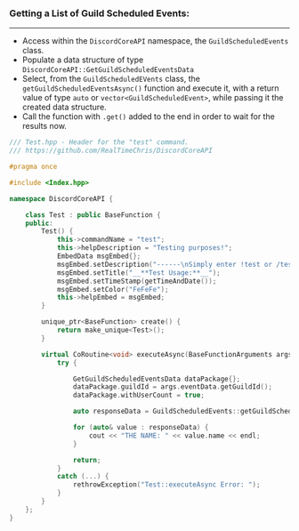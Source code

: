 ### **Getting a List of Guild Scheduled Events:**
---
- Access within the `DiscordCoreAPI` namespace, the `GuildScheduledEvents` class.
- Populate a data structure of type `DiscordCoreAPI::GetGuildScheduledEventsData`
- Select, from the `GuildScheduledEVents` class, the `getGuildScheduledEventsAsync()` function and execute it, with a return value of type `auto` or `vector<GuildScheduledEvent>`, while passing it the created data structure.
- Call the function with `.get()` added to the end in order to wait for the results now.

```cpp
/// Test.hpp - Header for the "test" command.
/// https://github.com/RealTimeChris/DiscordCoreAPI

#pragma once

#include <Index.hpp>

namespace DiscordCoreAPI {

	class Test : public BaseFunction {
	public:
		Test() {
			this->commandName = "test";
			this->helpDescription = "Testing purposes!";
			EmbedData msgEmbed{};
			msgEmbed.setDescription("------\nSimply enter !test or /test!\n------");
			msgEmbed.setTitle("__**Test Usage:**__");
			msgEmbed.setTimeStamp(getTimeAndDate());
			msgEmbed.setColor("FeFeFe");
			this->helpEmbed = msgEmbed;
		}

		unique_ptr<BaseFunction> create() {
			return make_unique<Test>();
		}

		virtual CoRoutine<void> executeAsync(BaseFunctionArguments args) {
			try {

				GetGuildScheduledEventsData dataPackage{};
				dataPackage.guildId = args.eventData.getGuildId();
				dataPackage.withUserCount = true;

				auto responseData = GuildScheduledEvents::getGuildScheduledEventsAsync(dataPackage).get();

				for (auto& value : responseData) {
					cout << "THE NAME: " << value.name << endl;
				}

				return;
			}
			catch (...) {
				rethrowException("Test::executeAsync Error: ");
			}
		}
	};
}
```

